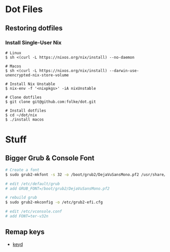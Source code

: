 # Dot Files

## Restoring dotfiles

### Install Single-User Nix

```shell
# Linux
$ sh <(curl -L https://nixos.org/nix/install) --no-daemon

# Macos
$ sh <(curl -L https://nixos.org/nix/install) --darwin-use-unencrypted-nix-store-volume

# Install Nix Unstable
$ nix-env -f '<nixpkgs>' -iA nixUnstable

# Clone dotfiles
$ git clone git@github.com:folke/dot.git

# Install dotfiles
$ cd ~/dot/nix
$ ./install macos
```

# Stuff

## Bigger Grub & Console Font

```sh
# Create a font
$ sudo grub2-mkfont -s 32 -o /boot/grub2/DejaVuSansMono.pf2 /usr/share/fonts/dejavu-sans-mono-fonts/DejaVuSansMono.ttf

# edit /etc/default/grub
# add GRUB_FONT=/boot/grub2/DejaVuSansMono.pf2

# rebuild grub
$ sudo grub2-mkconfig -o /etc/grub2-efi.cfg

# edit /etc/vconsole.conf
# add FONT=ter-v32n
```

## Remap keys

- [keyd](https://github.com/rvaiya/keyd)
